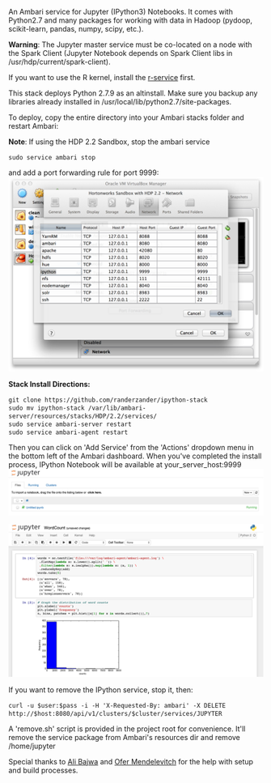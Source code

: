 An Ambari service for Jupyter (IPython3) Notebooks. It comes with Python2.7 and many packages for working with data in Hadoop (pydoop, scikit-learn, pandas, numpy, scipy, etc.).

**Warning**: The Jupyter master service must be co-located on a node with the Spark Client (Jupyter Notebook depends on Spark Client libs in /usr/hdp/current/spark-client).

If you want to use the R kernel, install the [r-service](https://github.com/randerzander/r-service) first.

This stack deploys Python 2.7.9 as an altinstall. Make sure you backup any libraries already installed in /usr/local/lib/python2.7/site-packages.

To deploy, copy the entire directory into your Ambari stacks folder and restart Ambari:

**Note**: If using the HDP 2.2 Sandbox, stop the ambari service
```
sudo service ambari stop
```
and add a port forwarding rule for port 9999:
![Virtualbox Port Forwarding](screenshots/virtualbox.png)

**Stack Install Directions:**
```
git clone https://github.com/randerzander/ipython-stack
sudo mv ipython-stack /var/lib/ambari-server/resources/stacks/HDP/2.2/services/
sudo service ambari-server restart
sudo service ambari-agent restart
```

Then you can click on 'Add Service' from the 'Actions' dropdown menu in the bottom left of the Ambari dashboard. When you've completed the install process, IPython Notebook will be available at your_server_host:9999
![IPython Notebook Web UI](screenshots/jupyter.png)

![IPython Notebook Example](screenshots/wordCount.png)

If you want to remove the IPython service, stop it, then:
```
curl -u $user:$pass -i -H 'X-Requested-By: ambari' -X DELETE http://$host:8080/api/v1/clusters/$cluster/services/JUPYTER
```
A 'remove.sh' script is provided in the project root for convenience. It'll remove the service package from Ambari's resources dir and remove /home/jupyter

Special thanks to [Ali Bajwa](https://github.com/abajwa-hw) and [Ofer Mendelevitch](https://github.com/ofermend) for the help with setup and build processes.
